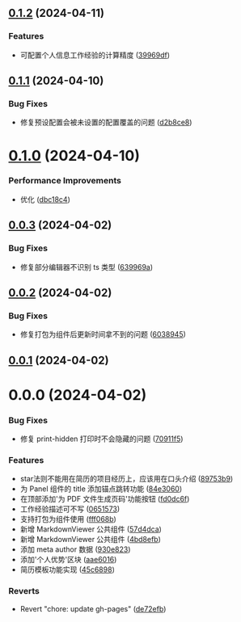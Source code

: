 ## [0.1.2](https://github.com/mengxinssfd/resume-starter/compare/v0.1.1...v0.1.2) (2024-04-11)

### Features

- 可配置个人信息工作经验的计算精度 ([39969df](https://github.com/mengxinssfd/resume-starter/commit/39969dfc2ef4f1c57fe3d11ec8eac0288036e8ad))

## [0.1.1](https://github.com/mengxinssfd/resume-starter/compare/v0.1.0...v0.1.1) (2024-04-10)

### Bug Fixes

- 修复预设配置会被未设置的配置覆盖的问题 ([d2b8ce8](https://github.com/mengxinssfd/resume-starter/commit/d2b8ce86f130a121636eacef6da3ca1c5d2a4612))

# [0.1.0](https://github.com/mengxinssfd/resume-starter/compare/v0.0.3...v0.1.0) (2024-04-10)

### Performance Improvements

- 优化 ([dbc18c4](https://github.com/mengxinssfd/resume-starter/commit/dbc18c4bd95039cf0e6e7b239b67402ba36731ad))

## [0.0.3](https://github.com/mengxinssfd/resume-starter/compare/v0.0.2...v0.0.3) (2024-04-02)

### Bug Fixes

- 修复部分编辑器不识别 ts 类型 ([639969a](https://github.com/mengxinssfd/resume-starter/commit/639969ae91b2380a6dfe390e120107e2a3d4f12c))

## [0.0.2](https://github.com/mengxinssfd/resume-starter/compare/v0.0.1...v0.0.2) (2024-04-02)

### Bug Fixes

- 修复打包为组件后更新时间拿不到的问题 ([6038945](https://github.com/mengxinssfd/resume-starter/commit/6038945534715fd6084ea4cda70175367ca6b549))

## [0.0.1](https://github.com/mengxinssfd/resume-starter/compare/v0.0.1-beta.0...v0.0.1) (2024-04-02)

# 0.0.0 (2024-04-02)

### Bug Fixes

- 修复 print-hidden 打印时不会隐藏的问题 ([70911f5](https://github.com/mengxinssfd/resume-starter/commit/70911f56f9777e0a125c8b3dc67a0dce55467767))

### Features

- star法则不能用在简历的项目经历上，应该用在口头介绍 ([89753b9](https://github.com/mengxinssfd/resume-starter/commit/89753b9f7bfeefe840c738a25241fbac4aa41787))
- 为 Panel 组件的 title 添加锚点跳转功能 ([84e3060](https://github.com/mengxinssfd/resume-starter/commit/84e3060976b67041870a49f9ea8fbc2b089d20b6))
- 在顶部添加'为 PDF 文件生成页码'功能按钮 ([fd0dc6f](https://github.com/mengxinssfd/resume-starter/commit/fd0dc6f5d66b96e8ab012f268e9951ebf5ecd16b))
- 工作经验描述可不写 ([0651573](https://github.com/mengxinssfd/resume-starter/commit/065157398728458ae94a005659964466112b571c))
- 支持打包为组件使用 ([fff068b](https://github.com/mengxinssfd/resume-starter/commit/fff068bc621d2bbcaffb8c2f97add27b61ac0264))
- 新增 MarkdownViewer 公共组件 ([57d4dca](https://github.com/mengxinssfd/resume-starter/commit/57d4dca4877994dd0c277544070c46e386470dbf))
- 新增 MarkdownViewer 公共组件 ([4bd8efb](https://github.com/mengxinssfd/resume-starter/commit/4bd8efb989a83950cdae3f4f1658f56c35aaa90c))
- 添加 meta author 数据 ([930e823](https://github.com/mengxinssfd/resume-starter/commit/930e8239ece39ad14acb85681678425bbbb76f4c))
- 添加'个人优势'区块 ([aae6016](https://github.com/mengxinssfd/resume-starter/commit/aae60161eb01d98262bbe121ff9c863f4dadbeb3))
- 简历模板功能实现 ([45c6898](https://github.com/mengxinssfd/resume-starter/commit/45c6898a21e0f3394b07138bd148521d70c87fd4))

### Reverts

- Revert "chore: update gh-pages" ([de72efb](https://github.com/mengxinssfd/resume-starter/commit/de72efbf597e16e4a5f39dd06d334f70b2c40da0))
